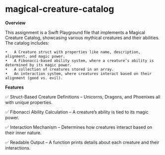 # magical-creature-catalog

**Overview**

This assignment is a Swift Playground file that implements a Magical Creature Catalog, showcasing various mythical creatures and their abilities. The catalog includes:

	•	A Creature struct with properties like name, description, alignment, and magic power.
	•	A Fibonacci-based ability system, where a creature’s ability is determined by its magic power.
	•	A collection of creatures stored in an array.
	•	An interaction system, where creatures interact based on their alignment (good vs. evil).

**Features**

✅ Struct-Based Creature Definitions – Unicorns, Dragons, and Phoenixes all with unique properties.

✅ Fibonacci Ability Calculation – A creature’s ability is tied to its magic power.

✅ Interaction Mechanism – Determines how creatures interact based on their inner nature.

✅ Readable Output – A function prints details about each creature and their interactions.
